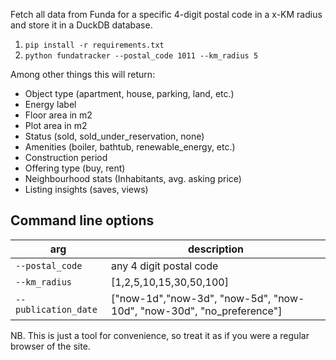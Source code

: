 Fetch all data from Funda for a specific 4-digit postal code in a x-KM radius and store it in a DuckDB database.

1. `pip install -r requirements.txt`
1. `python fundatracker --postal_code 1011 --km_radius 5`

Among other things this will return:
- Object type (apartment, house, parking, land, etc.)
- Energy label
- Floor area in m2
- Plot area in m2
- Status (sold, sold_under_reservation, none)
- Amenities (boiler, bathtub, renewable_energy, etc.)
- Construction period
- Offering type (buy, rent)
- Neighbourhood stats (Inhabitants, avg. asking price)
- Listing insights (saves, views)

## Command line options
| arg | description |
| --- | ---- |
| `--postal_code` | any 4 digit postal code  |
| `--km_radius` | [1,2,5,10,15,30,50,100] |
| `--publication_date` | ["now-1d","now-3d", "now-5d", "now-10d", "now-30d", "no_preference"] |


NB. This is just a tool for convenience, so treat it as if you were a regular browser of the site.
